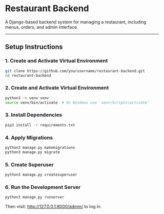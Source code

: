 # Restaurant Backend

A Django-based backend system for managing a restaurant, including menus, orders, and admin interface.

---

## Setup Instructions

### 1. Create and Activate Virtual Environment
```bash
git clone https://github.com/yourusername/restaurant-backend.git
cd restaurant-backend
```

### 2. Create and Activate Virtual Environment

```bash
python3 -m venv venv
source venv/bin/activate  # On Windows use `venv\Scripts\activate`
```

### 3. Install Dependencies
```bash
pip3 install -r requirements.txt
```

### 4. Apply Migrations
```bash
python3 manage.py makemigrations
python3 manage.py migrate
```

### 5. Create Superuser
```bash
python3 manage.py createsuperuser
```

### 6. Run the Development Server
```bash
python3 manage.py runserver
```
Then visit: http://127.0.0.1:8000/admin/ to log in.
